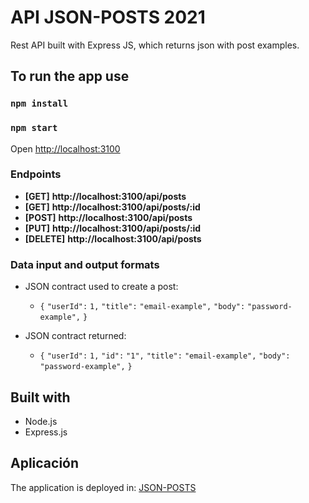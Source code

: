 # API JSON-POSTS 2021

Rest API built with Express JS, which returns json with post examples.

## To run the app use

### `npm install`

### `npm start`

Open [http://localhost:3100](http://localhost:3100)

### Endpoints

- **[GET]** **http://localhost:3100/api/posts**
- **[GET]** **http://localhost:3100/api/posts/:id**
- **[POST]** **http://localhost:3100/api/posts**
- **[PUT]** **http://localhost:3100/api/posts/:id**
- **[DELETE]** **http://localhost:3100/api/posts**

### Data input and output formats

- JSON contract used to create a post:

  - `{`
    `"userId":` `1,`
    `"title":` `"email-example",`
    `"body":` `"password-example",`
    `}`

- JSON contract returned:
  - `{`
    `"userId":` `1,`
    `"id":` `"1",`
    `"title":` `"email-example",`
    `"body":` `"password-example",`
    `}`


## Built with
- Node.js
- Express.js

## Aplicación

The application is deployed in:
[JSON-POSTS](https://posts-json.herokuapp.com/posts)
